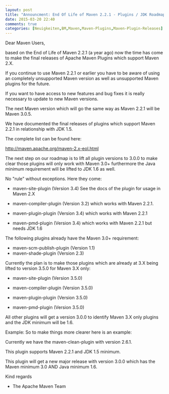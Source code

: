 ```yaml
---
layout: post
title: "Announcment: End Of Life of Maven 2.2.1 - Plugins / JDK Roadmap"
date: 2015-03-20 22:40
comments: true
categories: [Neuigkeiten,BM,Maven,Maven-Plugins,Maven-Plugin-Releases]
---
```

Dear Maven Users,

based on the End of Life of Maven 2.2.1 (a year ago) now the time has
come to make the final releases of Apache Maven Plugins which support
Maven 2.X.

If you continue to use Maven 2.2.1 or earlier you have to be aware of
using an completely unsupported Maven version as well as unsupported
Maven plugins for the future.

If you want to have access to new features and bug fixes it is really
necessary to update to new Maven versions.

The next Maven version which will go the same way as Maven 2.2.1 
will be Maven 3.0.5.

We have documented the final releases of plugins which support Maven
2.2.1 in relationship with JDK 1.5.

The complete list can be found here:

http://maven.apache.org/maven-2.x-eol.html

The next step on our roadmap is to lift all plugin versions to 3.0.0 to
make clear those plugins will only work with Maven 3.0+ furthermore the
Java minimum requirement will be lifted to JDK 1.6 as well.

No "rule" without exceptions. Here they come:

 * maven-site-plugin (Version 3.4)
   See the docs of the plugin for usage in Maven 2.X

 * maven-compiler-plugin (Version 3.2)
   which works with Maven 2.2.1.

 * maven-plugin-plugin (Version 3.4)
   which works with Maven 2.2.1

 * maven-pmd-plugin (Version 3.4)
   which works with Maven 2.2.1 but needs JDK 1.6

The following plugins already have the Maven 3.0+ requirement:

* maven-scm-publish-plugin (Version 1.1)
* maven-shade-plugin (Version 2.3)

Currently the plan is to make those plugins which are already at 3.X
being lifted to version 3.5.0 for Maven 3.X only:

 * maven-site-plugin (Version 3.5.0)

 * maven-compiler-plugin (Version 3.5.0)

 * maven-plugin-plugin (Version 3.5.0)

 * maven-pmd-plugin (Version 3.5.0)

All other plugins will get a version 3.0.0 to identify Maven 3.X only
plugins and the JDK minimum will be 1.6.

Example:
  So to make things more clearer here is an example:

  Currently we have the maven-clean-plugin with version 2.6.1.

  This plugin supports Maven 2.2.1 and JDK 1.5 minimum.

  This plugin will get a new major release with version 3.0.0 
  which has the Maven minimum 3.0 AND Java minimum 1.6.

Kind regards 
- The Apache Maven Team 

